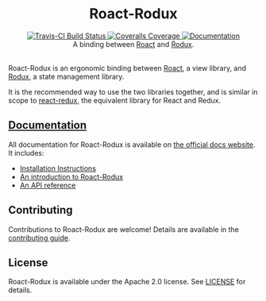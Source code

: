 <h1 align="center">Roact-Rodux</h1>
<div align="center">
	<a href="https://travis-ci.org/Roblox/roact-rodux">
		<img src="https://api.travis-ci.org/Roblox/roact-rodux.svg?branch=master" alt="Travis-CI Build Status" />
	</a>
	<a href="https://coveralls.io/github/Roblox/roact-rodux?branch=master">
		<img src="https://coveralls.io/repos/github/Roblox/roact-rodux/badge.svg?branch=master" alt="Coveralls Coverage" />
	</a>
	<a href="http://roblox.github.io/roact-rodux/">
		<img src="https://img.shields.io/badge/docs-website-green.svg" alt="Documentation" />
	</a>
</div>

<div align="center">
	A binding between <a href="https://github.com/Roblox/roact">Roact</a> and <a href="https://github.com/Roblox/rodux">Rodux</a>.
</div>

<div>&nbsp;</div>

Roact-Rodux is an ergonomic binding between [Roact](https://github.com/Roblox/roact), a view library, and [Rodux](https://github.com/Roblox/rodux), a state management library.

It is the recommended way to use the two libraries together, and is similar in scope to [react-redux](https://github.com/reduxjs/react-redux), the equivalent library for React and Redux.

## [Documentation](http://roblox.github.io/roact-rodux/)
All documentation for Roact-Rodux is available on [the official docs website](http://roblox.github.io/roact-rodux). It includes:

* [Installation Instructions](https://roblox.github.io/roact-rodux/guide/installation/)
* [An introduction to Roact-Rodux](https://roblox.github.io/roact-rodux/guide/usage/)
* [An API reference](https://roblox.github.io/roact-rodux/api-reference/)

## Contributing
Contributions to Roact-Rodux are welcome! Details are available in the [contributing guide](CONTRIBUTING.md).

## License
Roact-Rodux is available under the Apache 2.0 license. See [LICENSE](LICENSE) for details.
